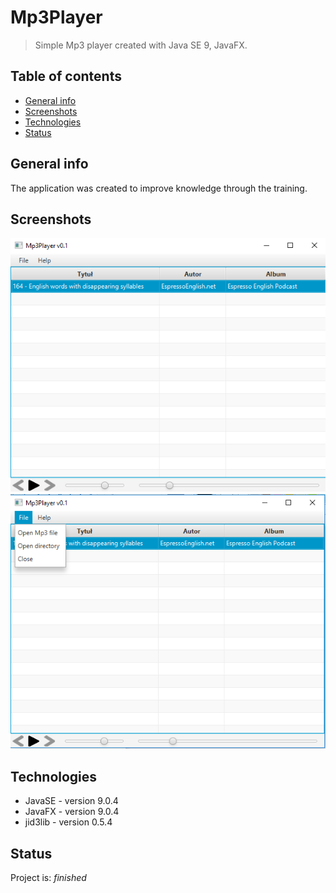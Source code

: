 # Mp3Player
> Simple Mp3 player created with Java SE 9, JavaFX.

## Table of contents
* [General info](#general-info)
* [Screenshots](#screenshots)
* [Technologies](#technologies)
* [Status](#status)

## General info
The application was created to improve knowledge through the training.

## Screenshots
![screnshots](./MP3Player.png)
![screnshots](./Menu.png)

## Technologies
* JavaSE - version 9.0.4
* JavaFX - version 9.0.4
* jid3lib - version 0.5.4

## Status
Project is: _finished_
